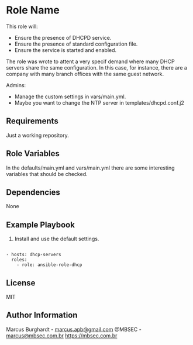 Role Name
=========

This role will:
- Ensure the presence of DHCPD service.
- Ensure the presence of standard configuration file.
- Ensure the service is started and enabled.

The role was wrote to attent a very specif demand where many DHCP servers share the same configuration.
In this case, for instance, there are a company with many branch offices with the same guest network.

Admins:
- Manage the custom settings in vars/main.yml.
- Maybe you want to change the NTP server in templates/dhcpd.conf.j2

Requirements
------------

Just a working repository.

Role Variables
--------------

In the defaults/main.yml and vars/main.yml there are some interesting variables that should be checked.

Dependencies
------------

None

Example Playbook
----------------

1) Install and use the default settings.

```

- hosts: dhcp-servers
  roles:
    - role: ansible-role-dhcp
```

License
-------

MIT

Author Information
------------------

Marcus Burghardt - marcus.apb@gmail.com
@MBSEC - marcus@mbsec.com.br
https://mbsec.com.br

